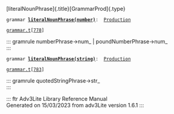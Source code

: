 [literalNounPhrase]{.title}[GrammarProd]{.type}

`grammar `**[`literalNounPhrase(number)`](../object/literalNounPhrase(number).html)**` :   `[`Production`](../object/Production.html)

[`grammar.t`](../file/grammar.t.html)`[`[`778`](../source/grammar.t.html#778)`]`

::: gramrule
numberPhrase-\>num\_ \| poundNumberPhrase-\>num\_\
:::

`grammar `**[`literalNounPhrase(string)`](../object/literalNounPhrase(string).html)**` :   `[`Production`](../object/Production.html)

[`grammar.t`](../file/grammar.t.html)`[`[`783`](../source/grammar.t.html#783)`]`

::: gramrule
quotedStringPhrase-\>str\_\
:::

::: ftr
Adv3Lite Library Reference Manual\
Generated on 15/03/2023 from adv3Lite version 1.6.1
:::
